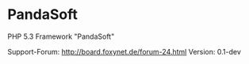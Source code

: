 PandaSoft
=========

PHP 5.3 Framework "PandaSoft"

Support-Forum:  http://board.foxynet.de/forum-24.html
Version:        0.1-dev